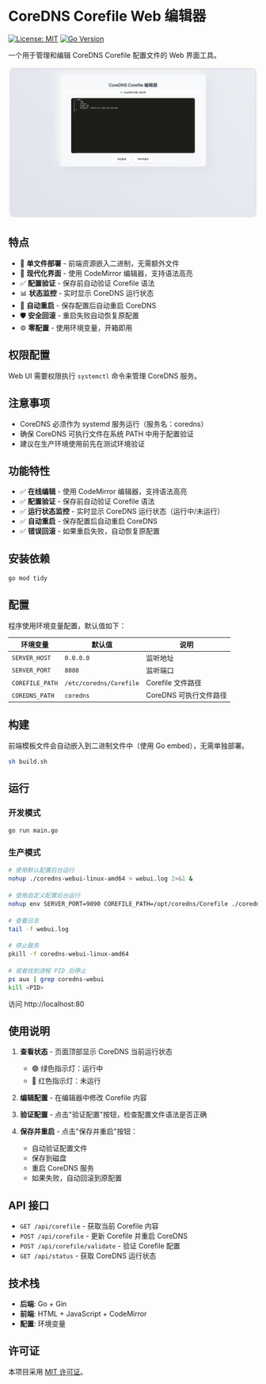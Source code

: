 # CoreDNS Corefile Web 编辑器

[![License: MIT](https://img.shields.io/badge/License-MIT-yellow.svg)](https://opensource.org/licenses/MIT)
[![Go Version](https://img.shields.io/badge/Go-1.23+-00ADD8?logo=go)](https://go.dev/)

一个用于管理和编辑 CoreDNS Corefile 配置文件的 Web 界面工具。

![webui](image.png)

## 特点

- 🚀 **单文件部署** - 前端资源嵌入二进制，无需额外文件
- 🎨 **现代化界面** - 使用 CodeMirror 编辑器，支持语法高亮
- ✅ **配置验证** - 保存前自动验证 Corefile 语法
- 📊 **状态监控** - 实时显示 CoreDNS 运行状态
- 🔄 **自动重启** - 保存配置后自动重启 CoreDNS
- 🛡️ **安全回滚** - 重启失败自动恢复原配置
- ⚙️ **零配置** - 使用环境变量，开箱即用

## 权限配置

Web UI 需要权限执行 `systemctl` 命令来管理 CoreDNS 服务。



## 注意事项

- CoreDNS 必须作为 systemd 服务运行（服务名：coredns）
- 确保 CoreDNS 可执行文件在系统 PATH 中用于配置验证
- 建议在生产环境使用前先在测试环境验证

## 功能特性

- ✅ **在线编辑** - 使用 CodeMirror 编辑器，支持语法高亮
- ✅ **配置验证** - 保存前自动验证 Corefile 语法
- ✅ **运行状态监控** - 实时显示 CoreDNS 运行状态（运行中/未运行）
- ✅ **自动重启** - 保存配置后自动重启 CoreDNS
- ✅ **错误回滚** - 如果重启失败，自动恢复原配置

## 安装依赖

```bash
go mod tidy
```

## 配置

程序使用环境变量配置，默认值如下：

| 环境变量 | 默认值 | 说明 |
|---------|--------|------|
| `SERVER_HOST` | `0.0.0.0` | 监听地址 |
| `SERVER_PORT` | `8080` | 监听端口 |
| `COREFILE_PATH` | `/etc/coredns/Corefile` | Corefile 文件路径 |
| `COREDNS_PATH` | `coredns` | CoreDNS 可执行文件路径 |


## 构建

前端模板文件会自动嵌入到二进制文件中（使用 Go embed），无需单独部署。

```bash
sh build.sh
```

## 运行

### 开发模式

```bash
go run main.go
```

### 生产模式

```bash
# 使用默认配置后台运行
nohup ./coredns-webui-linux-amd64 > webui.log 2>&1 &

# 使用自定义配置后台运行
nohup env SERVER_PORT=9090 COREFILE_PATH=/opt/coredns/Corefile ./coredns-webui-linux-amd64 > webui.log 2>&1 &

# 查看日志
tail -f webui.log

# 停止服务
pkill -f coredns-webui-linux-amd64

# 或者找到进程 PID 后停止
ps aux | grep coredns-webui
kill <PID>
```

访问 http://localhost:80

## 使用说明

1. **查看状态** - 页面顶部显示 CoreDNS 当前运行状态
   - 🟢 绿色指示灯：运行中
   - 🔴 红色指示灯：未运行

2. **编辑配置** - 在编辑器中修改 Corefile 内容

3. **验证配置** - 点击"验证配置"按钮，检查配置文件语法是否正确

4. **保存并重启** - 点击"保存并重启"按钮：
   - 自动验证配置文件
   - 保存到磁盘
   - 重启 CoreDNS 服务
   - 如果失败，自动回滚到原配置

## API 接口

- `GET /api/corefile` - 获取当前 Corefile 内容
- `POST /api/corefile` - 更新 Corefile 并重启 CoreDNS
- `POST /api/corefile/validate` - 验证 Corefile 配置
- `GET /api/status` - 获取 CoreDNS 运行状态


## 技术栈

- **后端**: Go + Gin
- **前端**: HTML + JavaScript + CodeMirror
- **配置**: 环境变量

## 许可证

本项目采用 [MIT 许可证](LICENSE)。
